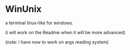 # WinUnix

a terminal linux-like for windows.

(i will work on the Readme when it will be more advanced)

(note: i have now to work on args reading system)
